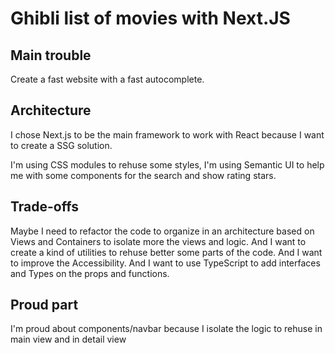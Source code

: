 # Ghibli list of movies with Next.JS

## Main trouble

Create a fast website with a fast autocomplete.

## Architecture

I chose Next.js to be the main framework to work with React because I want to create a SSG solution.

I'm using CSS modules to rehuse some styles, I'm using Semantic UI to help me with some components for the search and show rating stars.

## Trade-offs

Maybe I need to refactor the code to organize in an architecture based on Views and Containers to isolate more the views and logic. And I want to create a kind of utilities to rehuse better some parts of the code. And I want to improve the Accessibility. And I want to use TypeScript to add interfaces and Types on the props and functions.

## Proud part

I'm proud about components/navbar because I isolate the logic to rehuse in main view and in detail view
